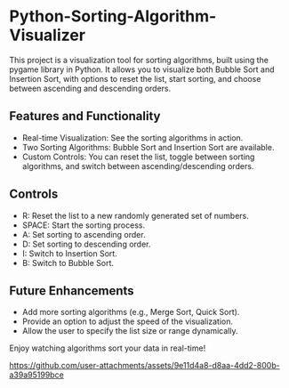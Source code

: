 # Python-Sorting-Algorithm-Visualizer
This project is a visualization tool for sorting algorithms, built using the pygame library in Python. It allows you to visualize both Bubble Sort and Insertion Sort, with options to reset the list, start sorting, and choose between ascending and descending orders.

## Features and Functionality
- Real-time Visualization: See the sorting algorithms in action.
- Two Sorting Algorithms: Bubble Sort and Insertion Sort are available.
- Custom Controls: You can reset the list, toggle between sorting algorithms, and switch between ascending/descending orders.

## Controls
- R: Reset the list to a new randomly generated set of numbers.
- SPACE: Start the sorting process.
- A: Set sorting to ascending order.
- D: Set sorting to descending order.
- I: Switch to Insertion Sort.
- B: Switch to Bubble Sort.

## Future Enhancements
- Add more sorting algorithms (e.g., Merge Sort, Quick Sort).
- Provide an option to adjust the speed of the visualization.
- Allow the user to specify the list size or range dynamically.

Enjoy watching algorithms sort your data in real-time!

https://github.com/user-attachments/assets/9e11d4a8-d8aa-4dd2-800b-a39a95199bce









